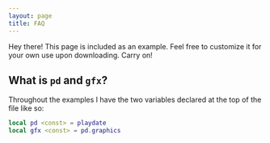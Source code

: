 ```yaml
---
layout: page
title: FAQ
---
```


<p class="message">
  Hey there! This page is included as an example. Feel free to customize it for your own use upon downloading. Carry on!
</p>

## What is `pd` and `gfx`?

Throughout the examples I have the two variables declared at the top of the file like so:

```lua
local pd <const> = playdate
local gfx <const> = pd.graphics
```
